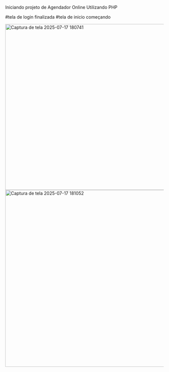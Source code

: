 Iniciando projeto de Agendador Online
Utilizando PHP 

#tela de login finalizada 
#tela de inicio começando

<img width="893" height="528" alt="Captura de tela 2025-07-17 180741" src="https://github.com/user-attachments/assets/137cfef8-b46d-49aa-a827-c32d40689b1a" />

<img width="776" height="563" alt="Captura de tela 2025-07-17 181052" src="https://github.com/user-attachments/assets/0e7e5400-4e6f-415e-b574-e136b8b13b2b" />
